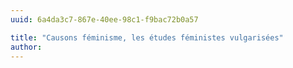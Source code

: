 ```yaml
---
uuid: 6a4da3c7-867e-40ee-98c1-f9bac72b0a57

title: "Causons féminisme, les études féministes vulgarisées"
author: 
---
```

